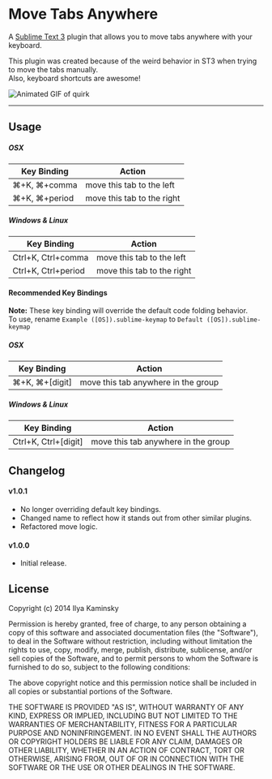 # Move Tabs Anywhere #

A [Sublime Text 3](http://www.sublimetext.com/3) plugin that allows you to move tabs anywhere with your keyboard.

This plugin was created because of the weird behavior in ST3 when trying to move the tabs manually.  
Also, keyboard shortcuts are awesome!

![Animated GIF of quirk](http://i.imgur.com/ZnHAvx4.gif "This is annoying")

---

## Usage ##

##### OSX ######

| Key Binding | Action |
| --- | --- |
| ⌘+K, ⌘+comma  | move this tab to the left |
| ⌘+K, ⌘+period | move this tab to the right |

##### Windows & Linux ######

| Key Binding | Action |
| --- | --- |
| Ctrl+K, Ctrl+comma  | move this tab to the left |
| Ctrl+K, Ctrl+period | move this tab to the right |

#### Recommended Key Bindings ####

**Note:** These key binding will override the default code folding behavior.  
To use, rename `Example ([OS]).sublime-keymap` to `Default ([OS]).sublime-keymap`

##### OSX ######

| Key Binding | Action |
| --- | --- |
| ⌘+K, ⌘+[digit] | move this tab anywhere in the group |

##### Windows & Linux ######

| Key Binding | Action |
| --- | --- |
| Ctrl+K, Ctrl+[digit] | move this tab anywhere in the group |

## Changelog ##

#### v1.0.1 ####

* No longer overriding default key bindings.
* Changed name to reflect how it stands out from other similar plugins.
* Refactored move logic.

#### v1.0.0 ####

* Initial release.

## License ##

Copyright (c) 2014 Ilya Kaminsky

Permission is hereby granted, free of charge, to any person obtaining a copy of this software and associated documentation files (the "Software"), to deal in the Software without restriction, including without limitation the rights to use, copy, modify, merge, publish, distribute, sublicense, and/or sell copies of the Software, and to permit persons to whom the Software is furnished to do so, subject to the following conditions:

The above copyright notice and this permission notice shall be included in all copies or substantial portions of the Software.

THE SOFTWARE IS PROVIDED "AS IS", WITHOUT WARRANTY OF ANY KIND, EXPRESS OR IMPLIED, INCLUDING BUT NOT LIMITED TO THE WARRANTIES OF MERCHANTABILITY, FITNESS FOR A PARTICULAR PURPOSE AND NONINFRINGEMENT. IN NO EVENT SHALL THE AUTHORS OR COPYRIGHT HOLDERS BE LIABLE FOR ANY CLAIM, DAMAGES OR OTHER LIABILITY, WHETHER IN AN ACTION OF CONTRACT, TORT OR OTHERWISE, ARISING FROM, OUT OF OR IN CONNECTION WITH THE SOFTWARE OR THE USE OR OTHER DEALINGS IN THE SOFTWARE.
